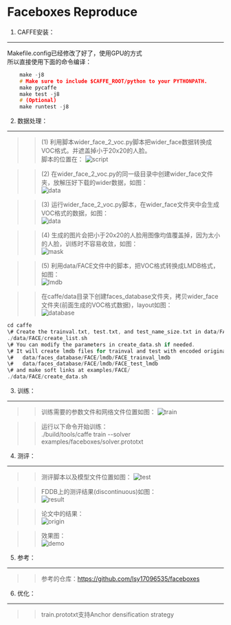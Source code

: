 Faceboxes Reproduce
===

1. CAFFE安装：<br>
---
Makefile.config已经修改了好了，使用GPU的方式 <br>
所以直接使用下面的命令编译： <br>
```C
    make -j8            
    # Make sure to include $CAFFE_ROOT/python to your PYTHONPATH. 
    make pycaffe        
    make test -j8       
    # (Optional)        
    make runtest -j8    
```
2. 数据处理：<br>
--- 
 >>(1) 利用脚本wider_face_2_voc.py脚本把wider_face数据转换成VOC格式。并遮盖掉小于20x20的人脸。<br>
 >>  脚本的位置在：
 ![script](https://github.com/lippman1125/github_images/blob/master/faceboxes_images/wider_2_voc_script.jpg)
 
 >>(2) 在wider_face_2_voc.py的同一级目录中创建wider_face文件夹，放解压好下载的wider数据，如图：<br>
![data](https://github.com/lippman1125/github_images/blob/master/faceboxes_images/wider_2_voc.jpg)
 
 >>(3) 运行wider_face_2_voc.py脚本，在wider_face文件夹中会生成VOC格式的数据，如图：<br>
![data](https://github.com/lippman1125/github_images/blob/master/faceboxes_images/wider_2_voc_data.jpg)

 >>(4) 生成的图片会把小于20x20的人脸用图像均值覆盖掉，因为太小的人脸，训练时不容易收敛，如图：<br>
![mask](https://github.com/lippman1125/github_images/blob/master/faceboxes_images/wider_small_face_mask.jpg)

 >>(5) 利用data/FACE文件中的脚本，把VOC格式转换成LMDB格式，如图：<br>
![lmdb](https://github.com/lippman1125/github_images/blob/master/faceboxes_images/wider_voc_2_lmdb.jpg)

>>在caffe/data目录下创建faces_database文件夹，拷贝wider_face文件夹(前面生成的VOC格式数据)，layout如图：<br>
![database](https://github.com/lippman1125/github_images/blob/master/faceboxes_images/faces_database.bmp)

>>
```C
cd caffe
\# Create the trainval.txt, test.txt, and test_name_size.txt in data/FACE/                
./data/FACE/create_list.sh                                                                
\# You can modify the parameters in create_data.sh if needed.                             
\# It will create lmdb files for trainval and test with encoded original image:           
\#   data/faces_database/FACE/lmdb/FACE_trainval_lmdb                                     
\#   data/faces_database/FACE/lmdb/FACE_test_lmdb                                         
\# and make soft links at examples/FACE/                                                  
./data/FACE/create_data.sh                                                                
```
3. 训练：<br>
---
>> 训练需要的参数文件和网络文件位置如图：
>>![train](https://github.com/lippman1125/github_images/blob/master/faceboxes_images/faceboxes_train.jpg)

>> 运行以下命令开始训练：<br>
>> ./build/tools/caffe train --solver examples/faceboxes/solver.prototxt

4. 测评：<br>
---
>> 测评脚本以及模型文件位置如图：
![test](https://github.com/lippman1125/github_images/blob/master/faceboxes_images/faceboxes_demo.jpg)

>> FDDB上的测评结果(discontinuous)如图：<br>
![result](https://github.com/lippman1125/github_images/blob/master/faceboxes_images/faceboxes_roc_train.jpg)

>> 论文中的结果：<br>
![origin](https://github.com/lippman1125/github_images/blob/master/faceboxes_images/faceboxes_roc_origin.jpg)

>> 效果图：<br>
![demo](https://github.com/lippman1125/github_images/blob/master/faceboxes_images/img_demo.jpg)

5. 参考：<br>
---
>>参考的仓库：https://github.com/lsy17096535/faceboxes

6. 优化：<br>
---
>>train.prototxt支持Anchor densification strategy
